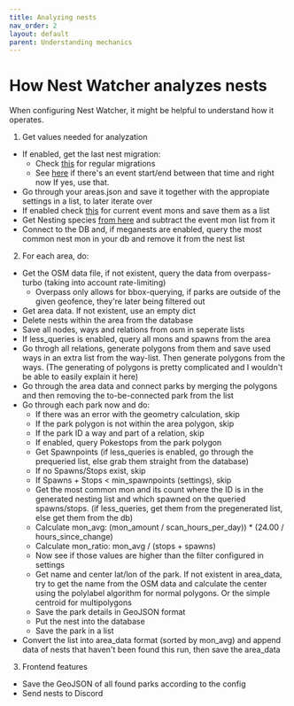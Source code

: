 ```yaml
---
title: Analyzing nests
nav_order: 2
layout: default
parent: Understanding mechanics
---
```


# How Nest Watcher analyzes nests

When configuring Nest Watcher, it might be helpful to understand how it operates.

1. Get values needed for analyzation
  - If enabled, get the last nest migration:
    - Check [this](https://raw.githubusercontent.com/ccev/pogoinfo/info/last-nest-migration) for regular migrations
    - See [here](https://raw.githubusercontent.com/ccev/pogoinfo/info/events/all.json) if there's an event start/end between that time and right now If yes, use that.
  - Go through your areas.json and save it together with the appropiate settings in a list, to later iterate over
  - If enabled check [this](https://raw.githubusercontent.com/ccev/pogoinfo/info/events/active.json) for current event mons and save them as a list
  - Get Nesting species [from here](https://pogoapi.net/api/v1/nesting_pokemon.json) and subtract the event mon list from it
  - Connect to the DB and, if meganests are enabled, query the most common nest mon in your db and remove it from the nest list

2. For each area, do:
  - Get the OSM data file, if not existent, query the data from overpass-turbo (taking into account rate-limiting)
    - Overpass only allows for bbox-querying, if parks are outside of the given geofence, they're later being filtered out
  - Get area data. If not existent, use an empty dict
  - Delete nests within the area from the database
  - Save all nodes, ways and relations from osm in seperate lists
  - If less_queries is enabled, query all mons and spawns from the area
  - Go throgh all relations, generate polygons from them and save used ways in an extra list from the way-list. Then generate polygons from the ways. (The generating of polygons is pretty complicated and I wouldn't be able to easily explain it here)
  - Go through the area data and connect parks by merging the polygons and then removing the to-be-connected park from the list
  - Go through each park now and do:
    - If there was an error with the geometry calculation, skip
    - If the park polygon is not within the area polygon, skip
    - If the park ID a way and part of a relation, skip
    - If enabled, query Pokestops from the park polygon
    - Get Spawnpoints (if less_queries is enabled, go through the prequeried list, else grab them straight from the database)
    - If no Spawns/Stops exist, skip
    - If Spawns + Stops < min_spawnpoints (settings), skip
    - Get the most common mon and its count where the ID is in the generated nesting list and which spawned on the queried spawns/stops. (if less_queries, get them from the pregenerated list, else get them from the db)
    - Calculate mon_avg: (mon_amount / scan_hours_per_day)) * (24.00 / hours_since_change)
    - Calculate mon_ratio: mon_avg / (stops + spawns)
    - Now see if those values are higher than the filter configured in settings
    - Get name and center lat/lon of the park. If not existent in area_data, try to get the name from the OSM data and calculate the center using the polylabel algorithm for normal polygons. Or the simple centroid for multipolygons
    - Save the park details in GeoJSON format
    - Put the nest into the database
    - Save the park in a list
  - Convert the list into area_data format (sorted by mon_avg) and append data of nests that haven't been found this run, then save the area_data

3. Frontend features
  - Save the GeoJSON of all found parks according to the config
  - Send nests to Discord